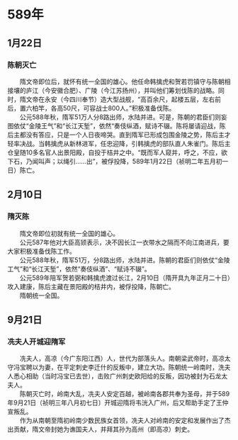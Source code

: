 # 589年
## 1月22日
### 陈朝灭亡
　　隋文帝即位后，就怀有统一全国的雄心。他任命韩擒虎和贺若罚镇守与陈朝相接壤的庐江（今安徽合肥）、广陵（今江苏扬州），并叫他们筹划伐陈的战略。同时，隋文帝在永安（今四川奉节）造大型战舰，“高百余尺，起楼五层，左右前后，置六柏竿，各高50尺，可容战士800人。”积极准备伐陈。<br>　　公元588年秋，隋军51万人分8路出师，水陆并进。可是，陈朝的君臣们则妄图依仗“金陵王气”和“长江天堑”，依然“奏伎纵酒，赋诗不辍。陈将屡请迎战，陈后主都没有答应，只是一个人日夜啼哭。直到隋军已形成包围金陵之势，陈后主才轻率决战。当韩擒虎从新林进军，任忠迎降，引韩擒虎的部队直人朱雀门。陈后主仓皇随10多名官人出景阳殿，自投于桔井之中。“既而军人窥并，呼之，不应，欲下石，乃闻叫声；以绳引……出”，被俘投降，589年1月22日（祯明二年五月初一日）陈亡。
## 2月10日
### 隋灭陈
　　隋文帝即位初就有统一全国的雄心。<br>　　公元587年他对大臣高颎表示，决不因长江一衣带水之隔而不向江南进兵，要大家积极准备伐陈工作。<br>　　公元588年秋，隋军51万，分8路出师，水陆并进。陈朝的君臣们则依仗“金陵工气”和“长江天堑”，依然“奏伎纵酒”、“赋诗不辍”。<br>　　公元589年陪军贺若弼和韩擒虎渡过长江，2月10日（隋开具九年正月二十日）攻入建康，陈后主藏在景阳殿的桔井内，被俘投降，陈朝亡。<br>　　隋朝统一全国。
## 9月21日
### 冼夫人开城迎隋军
　　冼夫人，高凉（今广东阳江西）人，世代为部落头人。南朝梁武帝时，高凉太守冯宝聘以为妻，在平定刺史李迁什的反叛中，建立大功。陈朝统一岭南时，洗夫人悉心相助（当时冯宝已去世），击败广州刺史欧阳给的反叛，因功被封为石龙太夫人。<br>　　陈朝灭亡时，岭南大乱，冼夫人安定百越，被岭南各郡共奉为圣母，并于589年9月21日（祯明三年八月初七日〕开城迎隋将韦洸入广州，后又帮助手定了王仲宣叛乱。<br>　　作为从南朝至隋初岭南少数民族女首领，冼夫人对岭南的安定和发展作出了杰出贡献，隋文帝封她为谯国夫人，并拜其孙为高州（即高凉）刺史。
<comment/>